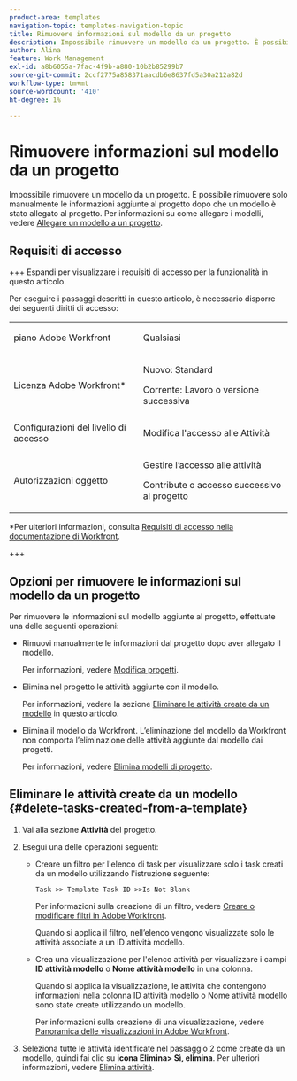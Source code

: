 ```yaml
---
product-area: templates
navigation-topic: templates-navigation-topic
title: Rimuovere informazioni sul modello da un progetto
description: Impossibile rimuovere un modello da un progetto. È possibile rimuovere solo manualmente le informazioni aggiunte al progetto dopo che un modello è stato allegato al progetto. Per informazioni sull’associazione dei modelli, consulta Allegare un modello a un progetto.
author: Alina
feature: Work Management
exl-id: a8b6055a-7fac-4f9b-a880-10b2b85299b7
source-git-commit: 2ccf2775a858371aacdb6e8637fd5a30a212a82d
workflow-type: tm+mt
source-wordcount: '410'
ht-degree: 1%

---
```


# Rimuovere informazioni sul modello da un progetto

Impossibile rimuovere un modello da un progetto. È possibile rimuovere solo manualmente le informazioni aggiunte al progetto dopo che un modello è stato allegato al progetto. Per informazioni su come allegare i modelli, vedere [Allegare un modello a un progetto](../../../manage-work/projects/create-and-manage-templates/attach-template-to-project.md).

## Requisiti di accesso

+++ Espandi per visualizzare i requisiti di accesso per la funzionalità in questo articolo.

Per eseguire i passaggi descritti in questo articolo, è necessario disporre dei seguenti diritti di accesso:

<table style="table-layout:auto"> 
 <col> 
 <col> 
 <tbody> 
  <tr> 
   <td role="rowheader">piano Adobe Workfront</td> 
   <td> <p>Qualsiasi</p> </td> 
  </tr> 
  <tr> 
   <td role="rowheader">Licenza Adobe Workfront*</td> 
   <td> <p>Nuovo: Standard</p>
   <p>Corrente: Lavoro o versione successiva</p> </td> 
  </tr> 
  <tr> 
   <td role="rowheader">Configurazioni del livello di accesso</td> 
   <td> <p>Modifica l'accesso alle Attività</p>  </td> 
  </tr> 
  <tr> 
   <td role="rowheader">Autorizzazioni oggetto</td> 
   <td> <p>Gestire l’accesso alle attività </p> <p>Contribute o accesso successivo al progetto </p>  </td> 
  </tr> 
 </tbody> 
</table>

*Per ulteriori informazioni, consulta [Requisiti di accesso nella documentazione di Workfront](/help/quicksilver/administration-and-setup/add-users/access-levels-and-object-permissions/access-level-requirements-in-documentation.md).

+++

## Opzioni per rimuovere le informazioni sul modello da un progetto

Per rimuovere le informazioni sul modello aggiunte al progetto, effettuate una delle seguenti operazioni:

* Rimuovi manualmente le informazioni dal progetto dopo aver allegato il modello.

  Per informazioni, vedere [Modifica progetti](../../../manage-work/projects/manage-projects/edit-projects.md).

* Elimina nel progetto le attività aggiunte con il modello.

  Per informazioni, vedere la sezione [Eliminare le attività create da un modello](#delete-tasks-created-from-a-template) in questo articolo.

* Elimina il modello da Workfront. L’eliminazione del modello da Workfront non comporta l’eliminazione delle attività aggiunte dal modello dai progetti.

  Per informazioni, vedere [Elimina modelli di progetto](../../../manage-work/projects/create-and-manage-templates/delete-templates.md).

## Eliminare le attività create da un modello {#delete-tasks-created-from-a-template}

1. Vai alla sezione **Attività** del progetto.
1. Esegui una delle operazioni seguenti:

   * Creare un filtro per l&#39;elenco di task per visualizzare solo i task creati da un modello utilizzando l&#39;istruzione seguente:

     ```
     Task >> Template Task ID >>Is Not Blank
     ```

     Per informazioni sulla creazione di un filtro, vedere [Creare o modificare filtri in Adobe Workfront](../../../reports-and-dashboards/reports/reporting-elements/create-filters.md).

     Quando si applica il filtro, nell’elenco vengono visualizzate solo le attività associate a un ID attività modello.

   * Crea una visualizzazione per l&#39;elenco attività per visualizzare i campi **ID attività modello** o **Nome attività modello** in una colonna.

     Quando si applica la visualizzazione, le attività che contengono informazioni nella colonna ID attività modello o Nome attività modello sono state create utilizzando un modello.

     Per informazioni sulla creazione di una visualizzazione, vedere [Panoramica delle visualizzazioni in Adobe Workfront](../../../reports-and-dashboards/reports/reporting-elements/views-overview.md).

1. Seleziona tutte le attività identificate nel passaggio 2 come create da un modello, quindi fai clic su **icona Elimina**&#x200B;**> Sì, elimina**. Per ulteriori informazioni, vedere [Elimina attività](../../../manage-work/tasks/manage-tasks/delete-tasks.md).
